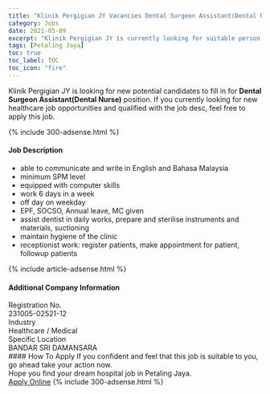 ```yaml
---
title: "Klinik Pergigian JY Vacancies Dental Surgeon Assistant(Dental Nurse)" 
category: Jobs 
date: 2021-05-09 
excerpt: "Klinik Pergigian JY is currently looking for suitable person to fill in the Dental Surgeon Assistant(Dental Nurse) which positioned at Petaling Jaya" 
tags: [Petaling Jaya] 
toc: true 
toc_label: TOC 
toc_icon: "fire" 
--- 
```


<p>Klinik Pergigian JY is looking for new potential candidates to fill in for <b>Dental Surgeon Assistant(Dental Nurse)</b> position. If you currently looking for new healthcare job opportunities and qualified with the job desc, feel free to apply this job.
</p>{% include 300-adsense.html %} 
<div><div><h4>Job Description</h4></div><div><div><span><div><ul><li>able to communicate and write in English and Bahasa Malaysia</li><li>minimum SPM level</li><li>equipped with computer skills</li><li>work 6 days in a week</li><li>off day on weekday</li><li>EPF, SOCSO, Annual leave, MC given</li><li>assist dentist in daily works, prepare and sterilise instruments and materials, suctioning</li><li>maintain hygiene of the clinic</li><li>receptionist work: register patients, make appointment for patient, followup patients</li></ul></div></span></div></div></div> 
{% include article-adsense.html %} 
<div><div><h4>Additional Company Information</h4></div><div><div><div><div><div><div><div><span>Registration No.</span></div><div><span>231005-02521-12</span></div></div></div></div><div><div><div><div><span>Industry</span></div><div><span>Healthcare / Medical</span></div></div></div></div><div><div><div><div><span>Specific Location</span></div><div><span>BANDAR SRI DAMANSARA</span></div></div></div></div></div></div></div></div> 
#### How To Apply 
If you confident and feel that this job is suitable to you, go ahead take your action now. <br/> 
Hope you find your dream hospital job in Petaling Jaya. <br/> 
<a href="https://www.jobstreet.com.my/en/job/dental-surgeon-assistant-dental-nurse-4544696?jobId=jobstreet-my-job-4544696" class="btn btn--warning" target="_blank" rel="nofollow noopenner">Apply Online</a> 
{% include 300-adsense.html %} 